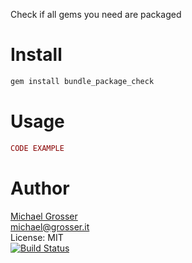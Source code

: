 Check if all gems you need are packaged

Install
=======

```Bash
gem install bundle_package_check
```

Usage
=====

```Ruby
CODE EXAMPLE
```

Author
======
[Michael Grosser](http://grosser.it)<br/>
michael@grosser.it<br/>
License: MIT<br/>
[![Build Status](https://travis-ci.org/grosser/bundle_package_check.png)](https://travis-ci.org/grosser/bundle_package_check)
